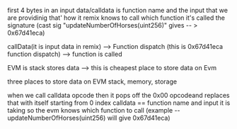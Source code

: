 first 4 bytes in an input data/calldata is function name and the input that we are providinig that' how it remix knows to call which function it's called the  signature (cast sig "updateNumberOfHorses(uint256)" gives -- > 0x67d41eca)

callData(it is input data in remix) --> Function dispatch (this is 0x67d41eca function dispatch) --> function is called



EVM is stack stores data --> this is cheapest place to store data on Evm

three places to store data on EVM stack, memory, storage

when we call calldata opcode then it pops off the 0x00 opcodeand replaces that with itself starting from 0 index
calldata == function name and input it is taking so the evm knows which function to call (example -- updateNumberOfHorses(uint256) will give 0x67d41eca)